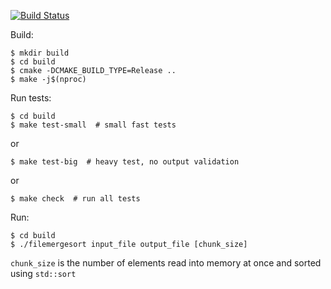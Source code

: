 [![Build Status](https://travis-ci.org/amezin/file-merge-sort-ee.svg?branch=master)](https://travis-ci.org/amezin/file-merge-sort-ee)

Build:

    $ mkdir build
    $ cd build
    $ cmake -DCMAKE_BUILD_TYPE=Release ..
    $ make -j$(nproc)

Run tests:

    $ cd build
    $ make test-small  # small fast tests

or

    $ make test-big  # heavy test, no output validation

or

    $ make check  # run all tests

Run:

    $ cd build
    $ ./filemergesort input_file output_file [chunk_size]

`chunk_size` is the number of elements read into memory at once and sorted using `std::sort`
